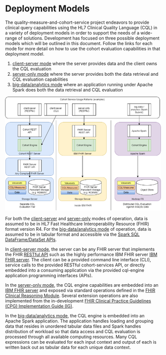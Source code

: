 
# Deployment Models

The quality-measure-and-cohort-service project endeavors to provide clinical query capabilities using the HL7 Clinical Quality Language (CQL) in a variety of deployment models in order to support the needs of a wide-range of solutions. Development has focused on three possible deployment models which will be outlined in this document. Follow the links for each mode for more detail on how to use the cohort evaluation capabilities in that deployment model. 

1) [client-server mode](client-server-guide.md) where the server provides data and the client owns the CQL evaluation
2) [server-only mode](sever-only-guide.md) where the server provides both the data retrieval and CQL evaluation capabilities
3) [big-data/analytics mode](spark-user-guide.md) where an application running under Apache Spark does both the data retrieval and CQL evaluation

![](CohortEvaluationModels.png)

For both the [client-server](client-server-guide.md) and [server-only](sever-only-guide.md) modes of operation, data is assumed to be in HL7 Fast Healthcare Interoperability Resource (FHIR) format version R4. For the [big-data/analytics mode](spark-user-guide.md) of operation, data is assumed to be in tabular format and accessible via the [Spark SQL DataFrame/DataSet APIs](https://spark.apache.org/docs/latest/sql-programming-guide.html).

In [client-server mode](client-server-guide.md), the server can be any FHIR server that implements the FHIR [RESTful API](https://www.hl7.org/fhir/http.html) such as the highly performance IBM FHIR server [IBM FHIR server](https://github.com/IBM/FHIR). The client can be a provided command line interface (CLI), service calls to the provided RESTful cohort-services API, or directly embedded into a consuming application via the provided cql-engine application programming interfaces (APIs).

In the [server-only mode](sever-only-guide.md), the CQL engine capabilities are embedded into an [IBM FHIR server](https://github.com/IBM/FHIR) and exposed via standard operations defined in the [FHIR Clinical Reasoning Module](http://www.hl7.org/fhir/clinicalreasoning-module.html). Several extension operations are also implemented from the in-development [FHIR Clinical Practice Guidelines (CPG) Implementation Guide (IG)](https://build.fhir.org/ig/HL7/cqf-recommendations/).

In the [big-data/analytics mode](spark-user-guide.md), the CQL engine is embedded into an Apache Spark application. The application handles loading and grouping data that resides in unordered tabular data files and Spark handles distribution of workload so that data access and CQL evaluation is processed through all available computing resources. Many CQL expressions can be evaluated for each input context and output of each is written back out as tabular data for each unique data context.

